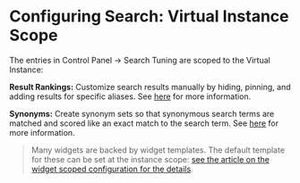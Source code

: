 # Configuring Search: Virtual Instance Scope

The entries in Control Panel &rarr; Search Tuning are scoped to the Virtual Instance:

**Result Rankings:** Customize search results manually by hiding, pinning, and adding results for specific aliases. See [here](https://help.liferay.com/hc/en-us/articles/360034473872-Search-Tuning-Customizing-Search-Results) for more information.

**Synonyms:** Create synonym sets so that synonymous search terms are matched and scored like an exact match to the search term. See [here](https://help.liferay.com/hc/en-us/articles/360034473852-Search-Tuning-Synonym-Sets) for more information.

> Many widgets are backed by widget templates. The default template for these can be set at the instance scope: [see the article on the widget scoped configuration for the details](./configuring-search-widget-scope#setting-system-and-instance-scoped-widget-defaults).

